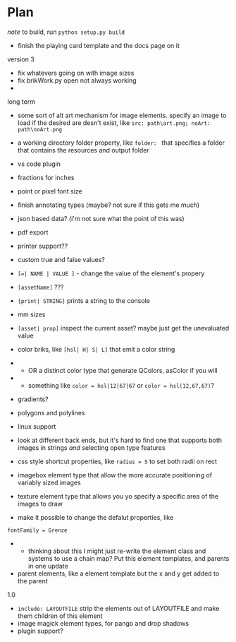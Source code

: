 # Plan

*note* to build, run `python setup.py build`

 - finish the playing card template and the docs page on it

version 3

 - fix whatevers going on with image sizes
 - fix brikWork.py open not always working
 - 


long term 
 - some sort of alt art mechanism for image elements. specify an image to load if the desired are desn't exist, like `src: path\art.png; noArt: path\noArt.png`
 - a working directory folder property, like `folder: ` that specifies a folder that contains the resources and output folder
 - vs code plugin
 - fractions for inches
 - point or pixel font size
 - finish annotating types (maybe? not sure if this gets me much)
 - json based data? (i'm not sure what the point of this was)
 - pdf export
 - printer support??
 - custom true and false values?
 - `[=| NAME | VALUE ]` - change the value of the element's propery
 - `[assetName]` ???
 - `[print| STRING]` prints a string to the console
 - mm sizes
 - `[asset| prop]` inspect the current asset? maybe just get the unevaluated value

 - color briks, like `[hsl| H| S| L]` that emit a color string
 - -  OR a distinct color type that generate QColors, asColor if you will
 - - something like `color = hsl|12|67|67` or `color = hsl(12,67,67)`?
 - gradients?
 - polygons and polylines
 - linux support
 - look at different back ends, but it's hard to find one that supports both images in strings *and* selecting open type features
 - css style shortcut properties, like `radius = 5` to set both radii on rect
 - imagebox element type that allow the more accurate positioning of variably sized images
 - texture element type that allows you yo specify a specific area of the images to draw
 
 - make it possible to change the defalut properties, like
 ```[defaults]
 fontFamily = Grenze
 ```
 - - thinking about this I might just re-write the element class and systems to use a chain map? Put this element templates, and parents in one update
 - parent elements, like a element template but the x and y get added to the parent

1.0

 - `include: LAYOUTFILE` strip the elements out of LAYOUTFILE and make them children of this element
 - image magick element types, for pango and drop shadows
 - plugin support?

